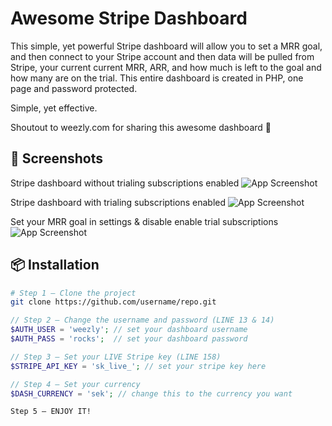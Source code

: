 # Awesome Stripe Dashboard
This simple, yet powerful Stripe dashboard will allow you to set a MRR goal, and then connect to your Stripe
account and then data will be pulled from Stripe, your current current MRR, ARR, and how much is left to the goal
and how many are on the trial. This entire dashboard is created in PHP, one page and password protected. 

Simple, yet effective. 

Shoutout to weezly.com for sharing this awesome dashboard 🙏

## 📸 Screenshots
Stripe dashboard without trialing subscriptions enabled 
![App Screenshot](https://weezly.com/wp-content/uploads/2025/08/chrome_vnp7nlZ490.png)

Stripe dashboard with trialing subscriptions enabled 
![App Screenshot](https://weezly.com/wp-content/uploads/2025/08/chrome_LKZFxNJxJr.png)

Set your MRR goal in settings & disable enable trial subscriptions
![App Screenshot](https://weezly.com/wp-content/uploads/2025/08/chrome_uQ65sTM7wi.png)


## 📦 Installation

```bash
# Step 1 — Clone the project
git clone https://github.com/username/repo.git
```

```php
// Step 2 — Change the username and password (LINE 13 & 14)
$AUTH_USER = 'weezly'; // set your dashboard username
$AUTH_PASS = 'rocks';  // set your dashboard password
```

```php
// Step 3 — Set your LIVE Stripe key (LINE 158)
$STRIPE_API_KEY = 'sk_live_'; // set your stripe key here
```

```php
// Step 4 — Set your currency
$DASH_CURRENCY = 'sek'; // change this to the currency you want
```

```text
Step 5 — ENJOY IT!
```


